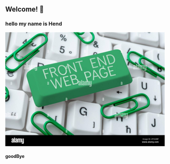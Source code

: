 ## Welcome! 👋
### hello my name is Hend
![Design preview for the Product list with cart coding challenge](./frontend1.jpg)

#### goodBye